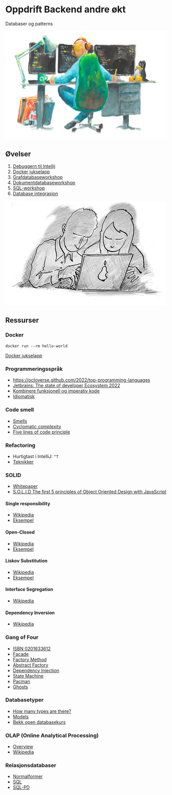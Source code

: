 # Oppdrift Backend andre økt

Databaser og patterns

![Utvikler](./../img/utvikler_ved_pulten.png)

## Øvelser

1. [Debuggern til Intellij](./debugger.md)
1. [Docker jukselapp](Docker_Jukselapp.md)
1. [Grafdatabaseworkshop](./Grafdatabaseworkshop.md)
1. [Dokumentdatabaseworkshop](./couchdb//Dokumentdatabaseworkshop.md)
1. [SQL-workshop](https://bekk.github.io/oppdrift_backend/sql/oppgaver)
1. [Database integrasjon](./database-integrasjon.md)

![Parprogrammering anbefales](../img/Parprogrammering.png)

## Ressurser

### Docker

```console
docker run --rm hello-world
```
[Docker jukselapp](Docker_Jukselapp.md)

### Programmeringsspråk

- https://octoverse.github.com/2022/top-programming-languages
- [Jetbrains: The state of developer Ecosystem 2022](https://www.jetbrains.com/lp/devecosystem-2022/)
- [Kombinere funksjonell og imperativ kode](https://www.destroyallsoftware.com/screencasts/catalog/functional-core-imperative-shell)
- [Idiomatisk](https://ordbokene.no/bm,nn/search?q=idiomatisk&scope=ei)

### Code smell

- [Smells](https://refactoring.guru/refactoring/smells)
- [Cyclomatic complexity](https://en.wikipedia.org/wiki/Cyclomatic_complexity)
- [Five lines of code principle](https://dev.to/kanani_nirav/the-five-lines-of-code-principle-why-less-is-more-in-programming-31j6)

### Refactoring

- Hurtigtast i IntelliJ: `^T`
- [Teknikker](https://refactoring.guru/refactoring/techniques)

### SOLID

- [Whitepaper](https://web.archive.org/web/20150906155800/http://www.objectmentor.com/resources/articles/Principles_and_Patterns.pdf)
- [S.O.L.I.D The first 5 principles of Object Oriented Design with JavaScript](https://medium.com/@cramirez92/s-o-l-i-d-the-first-5-priciples-of-object-oriented-design-with-javascript-790f6ac9b9fa)

#### Single responsibility

- [Wikipedia](https://en.wikipedia.org/wiki/Single-responsibility_principle)
- [Eksempel](https://stackoverflow.com/questions/10620022/what-is-an-example-of-the-single-responsibility-principle)

#### Open-Closed

- [Wikipedia](https://en.wikipedia.org/wiki/Open%E2%80%93closed_principle)
- [Eksempel](http://joelabrahamsson.com/a-simple-example-of-the-openclosed-principle/)

#### Liskov Substitution

- [Wikipedia](https://en.wikipedia.org/wiki/Liskov_substitution_principle)
- [Eksempel](https://dzone.com/articles/the-liskov-substitution-principle-with-examples)

#### Interface Segregation

- [Wikipedia](https://en.wikipedia.org/wiki/Interface_segregation_principle)

#### Dependency Inversion

- [Wikipedia](https://en.wikipedia.org/wiki/Dependency_inversion_principle)

### Gang of Four

- [ISBN 0201633612](https://www.bokkilden.no/enkeltSok.do?enkeltsok=ISBN+0201633612&rom=MP)
- [Facade](https://refactoring.guru/design-patterns/facade)
- [Factory Method](https://refactoring.guru/design-patterns/factory-method)
- [Abstract Factory](https://refactoring.guru/design-patterns/abstract-factory)
- [Dependency Injection](https://en.wikipedia.org/wiki/Dependency_injection)
- [State Machine](https://en.wikipedia.org/wiki/Finite-state_machine)
- [Pacman](https://pacman.ee/)
- [Ghosts](https://villains.fandom.com/wiki/Ghosts_(Pac-Man))

### Databasetyper

- [How many types are there?](https://stackoverflow.com/questions/33760290/how-many-types-of-database-are-there#answer-33787171)
- [Models](https://en.wikipedia.org/wiki/Database#Models)
- [Bekk open databasekurs](https://github.com/bekkopen/databasekurs)

### OLAP (Online Analytical Processing)

- [Overview](https://support.microsoft.com/en-us/office/overview-of-online-analytical-processing-olap-15d2cdde-f70b-4277-b009-ed732b75fdd6)
- [Wikipedia](https://en.wikipedia.org/wiki/Online_analytical_processing)

### Relasjonsdatabaser

- [Normalformer](https://en.wikipedia.org/wiki/Database_normalization#Normal_forms)
- [SQL](https://en.wikipedia.org/wiki/SQL)
- [SQL-PD](https://sqlpd.com/)